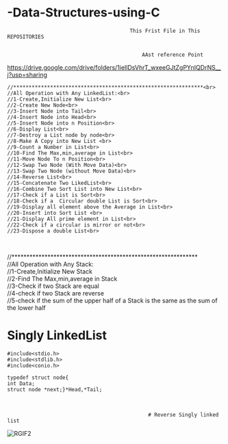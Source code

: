 # -Data-Structures-using-C

                                            This Frist File in This REPOSITORIES


                                                AAst reference Point
https://drive.google.com/drive/folders/1ieIlDsVhrT_wxeeGJtZgPYnIQDrNS__j?usp=sharing

    //**************************************************************<br>
    //All Operation with Any LinkedList:<br>
    //1-Create,Initialize New List<br>
    //2-Create New Node<br>
    //3-Insert Node into Tail<br>
    //4-Insert Node into Head<br>
    //5-Insert Node into n Position<br>
    //6-Display List<br>
    //7-Destroy a List node by node<br>
    //8-Make A Copy into New List <br>
    //9-Count a Number in List<br>
    //10-Find The Max,min,average in List<br>
    //11-Move Node To n Position<br>
    //12-Swap Two Node (With Move Data)<br>
    //13-Swap Two Node (without Move Data)<br>
    //14-Reverse List<br>
    //15-Concatenate Two LikedList<br>
    //16-Combine Two Sort List into New List<br>
    //17-Check if a List is Sort<br>
    //18-Check if a  Circular double List is Sort<br>
    //19-Display all element above the Average in List<br>
    //20-Insert into Sort List <br>
    //21-Display All prime element in List<br>
    //22-Check if a circular is mirror or not<br>
    //23-Dispose a double List<br>

<br>


//**************************************************************<br>
//All Operation with Any Stack:<br>
//1-Create,Initialize New Stack<br>
//2-Find The Max,min,average in Stack<br>
//3-Check if two Stack are equal<br>
//4-check if two Stack are reverse<br>
//5-check if the sum of the upper half of a Stack is the same as the sum of the lower half<br>










# Singly LinkedList
    #include<stdio.h>
    #include<stdlib.h>
    #include<conio.h>
    
    typedef struct node{
    int Data;
    struct node *next;}*Head,*Tail;
    






<Br>


                                                  # Reverse Singly linked list
                                                  
![RGIF2](https://user-images.githubusercontent.com/39864308/73269719-04617200-41e6-11ea-8cfc-00130779ddac.gif)
